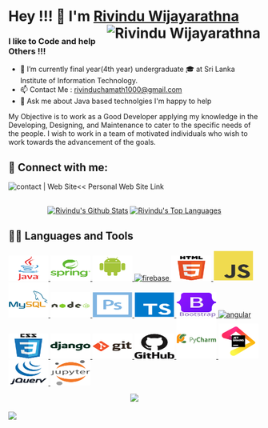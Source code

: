 # Hey  !!! 👋  I'm [Rivindu Wijayarathna][website] <img align="right" src="https://komarev.com/ghpvc/?username=rivinduchamath" alt="Rivindu Wijayarathna" /> 

### I like to Code and help Others !!!

- 🔭 I’m currently final year(4th year) undergraduate 🎓 at Sri Lanka Institute of Information Technology.
- 📫 Contact Me : rivinduchamath1000@gmail.com
- 🌱 Ask me about Java based technolgies I'm happy to help

My Objective is to work as a Good Developer applying my knowledge in the Developing, Designing, and Maintenance to cater to
the specific needs of the people. I wish to work in a team of motivated individuals who wish to work towards the
advancement of the goals.

## 🤝 Connect with me:

<< Personal Web Site Link [<img align="left" alt="contact | Web Site" src="https://img.shields.io/badge/My%20-Web%20Site-green" />][website]

<br />

  <div align="center">
    <a href="#"><img alt="Rivindu's Github Stats" src="https://github-readme-stats.vercel.app/api?username=rivinduchamath&show_icons=true&include_all_commits=true&count_private=true&theme=react&hide_border=true&bg_color=0D1117&title_color=5ce1e6&icon_color=5ce1e6" height="200"/></a>
    <a href="#"><img alt="Rivindu's Top Languages" src="https://github-readme-stats.vercel.app/api/top-langs/?username=rivinduchamath&langs_count=10&layout=compact&theme=react&hide_border=true&bg_color=0D1117&title_color=5ce1e6&icon_color=5ce1e6" height="200"/></a>
   
  </div>


## 📝‍💻 Languages and Tools


<p align="left"> <a href="https://docs.oracle.com/en/java/" target="_blank" rel="noreferrer"><img src="https://raw.githubusercontent.com/devicons/devicon/1119b9f84c0290e0f0b38982099a2bd027a48bf1/icons/java/java-original-wordmark.svg" alt="ee" width="80" height="50"/> </a><a href="https://docs.spring.io/spring-framework/docs/current/reference/html/" target="_blank" rel="noreferrer"> <img src="https://raw.githubusercontent.com/devicons/devicon/1119b9f84c0290e0f0b38982099a2bd027a48bf1/icons/spring/spring-original-wordmark.svg" alt="typescript" width="80" height="50"/> </a><a href="https://developer.android.com/docs" target="_blank" rel="noreferrer"><img src="https://raw.githubusercontent.com/devicons/devicon/master/icons/android/android-original-wordmark.svg" alt="android" width="80" height="50"/> </a><a href="https://firebase.google.com/docs" target="_blank" rel="noreferrer"> <img src="https://www.vectorlogo.zone/logos/firebase/firebase-icon.svg" alt="firebase" width="80" height="50"/> </a><a href="https://developer.mozilla.org/en-US/docs/Web/HTML" target="_blank" rel="noreferrer"> <img src="https://raw.githubusercontent.com/devicons/devicon/master/icons/html5/html5-original-wordmark.svg" alt="html5" width="80" height="50"/> </a><a href="https://devdocs.io/javascript/" target="_blank" rel="noreferrer"> <img src="https://raw.githubusercontent.com/devicons/devicon/master/icons/javascript/javascript-original.svg" alt="javascript" width="80" height="60"/> </a><a href="https://dev.mysql.com/doc/" target="_blank" rel="noreferrer"> <img src="https://raw.githubusercontent.com/devicons/devicon/master/icons/mysql/mysql-original-wordmark.svg" alt="mysql" width="80" height="70"/> </a><a href="https://nodejs.org/en/docs/" target="_blank" rel="noreferrer"> <img src="https://raw.githubusercontent.com/devicons/devicon/master/icons/nodejs/nodejs-original-wordmark.svg" alt="nodejs" width="80" height="50"/> </a><a href="https://www.photoshop.com/en" target="_blank" rel="noreferrer"> <img src="https://raw.githubusercontent.com/devicons/devicon/master/icons/photoshop/photoshop-line.svg" alt="photoshop" width="80" height="50"/> </a><a href="https://www.typescriptlang.org/docs/" target="_blank" rel="noreferrer"> <img src="https://raw.githubusercontent.com/devicons/devicon/master/icons/typescript/typescript-original.svg" alt="typescript" width="80" height="50"/> </a><a href="https://getbootstrap.com/docs/4.1/getting-started/introduction/" target="_blank" rel="noreferrer"> <img src="https://raw.githubusercontent.com/devicons/devicon/1119b9f84c0290e0f0b38982099a2bd027a48bf1/icons/bootstrap/bootstrap-original-wordmark.svg" alt="typescript" width="80" height="50"/> </a><a href="https://angular.io/docs" target="_blank" rel="noreferrer"> <img src="https://angular.io/assets/images/logos/angular/angular.svg" alt="angular" width="80" height="50"/> </a><a href="https://devdocs.io/css/" target="_blank" rel="noreferrer"><img src="https://raw.githubusercontent.com/devicons/devicon/1119b9f84c0290e0f0b38982099a2bd027a48bf1/icons/css3/css3-original-wordmark.svg" alt="ee" width="80" height="50"/> </a><a href="https://docs.djangoproject.com/en/4.0/" target="_blank" rel="noreferrer"><img src="https://raw.githubusercontent.com/devicons/devicon/1119b9f84c0290e0f0b38982099a2bd027a48bf1/icons/django/django-plain-wordmark.svg" alt="ee" width="80" height="50"/> </a><a href="https://git-scm.com/doc" target="_blank" rel="noreferrer"><img src="https://raw.githubusercontent.com/devicons/devicon/1119b9f84c0290e0f0b38982099a2bd027a48bf1/icons/git/git-original-wordmark.svg" alt="ee" width="80" height="50"/> </a><a href="https://github.com/rivinduchamath" target="_blank" rel="noreferrer"><img src="https://raw.githubusercontent.com/devicons/devicon/1119b9f84c0290e0f0b38982099a2bd027a48bf1/icons/github/github-original-wordmark.svg" alt="ee" width="80" height="50"/> </a><a href="https://www.jetbrains.com/" target="_blank" rel="noreferrer"><img src="https://raw.githubusercontent.com/devicons/devicon/1119b9f84c0290e0f0b38982099a2bd027a48bf1/icons/pycharm/pycharm-original-wordmark.svg" alt="ee" width="80" height="80"/> </a><a href="https://www.jetbrains.com/" target="_blank" rel="noreferrer"><img src="https://raw.githubusercontent.com/devicons/devicon/1119b9f84c0290e0f0b38982099a2bd027a48bf1/icons/jetbrains/jetbrains-original.svg" alt="postgresql" width="80" height="70"/> </a><a href="https://api.jquery.com/" target="_blank" rel="noreferrer"><img src="https://raw.githubusercontent.com/devicons/devicon/1119b9f84c0290e0f0b38982099a2bd027a48bf1/icons/jquery/jquery-original-wordmark.svg" alt="postgresql" width="80" height="50"/> </a><a href="https://docs.jupyter.org/en/latest/" target="_blank" rel="noreferrer"><img src="https://raw.githubusercontent.com/devicons/devicon/1119b9f84c0290e0f0b38982099a2bd027a48bf1/icons/jupyter/jupyter-original-wordmark.svg" alt="postgresql" width="80" height="50"/> </a>

</p>


[website]: https://rivinduchamath.github.io/pro/


   
<div align="center">
  <img style="align="center"" src="https://github-profile-trophy.vercel.app/?username=rivinduchamath&column=8&theme=onedark" />
</div>
<br/>
<img src="https://raw.githubusercontent.com/halfrost/halfrost/master/icons/header_.png">
